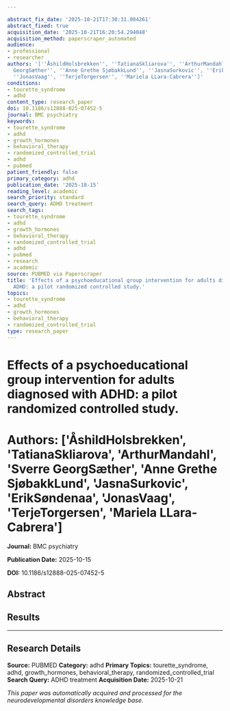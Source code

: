 ```yaml
---

abstract_fix_date: '2025-10-21T17:30:31.004261'
abstract_fixed: true
acquisition_date: '2025-10-21T16:20:54.294048'
acquisition_method: paperscraper_automated
audience:
- professional
- researcher
authors: '[''ÅshildHolsbrekken'', ''TatianaSkliarova'', ''ArthurMandahl'', ''Sverre
  GeorgSæther'', ''Anne Grethe SjøbakkLund'', ''JasnaSurkovic'', ''ErikSøndenaa'',
  ''JonasVaag'', ''TerjeTorgersen'', ''Mariela LLara-Cabrera'']'
conditions:
- tourette_syndrome
- adhd
content_type: research_paper
doi: 10.1186/s12888-025-07452-5
journal: BMC psychiatry
keywords:
- tourette_syndrome
- adhd
- growth_hormones
- behavioral_therapy
- randomized_controlled_trial
- adhd
- pubmed
patient_friendly: false
primary_category: adhd
publication_date: '2025-10-15'
reading_level: academic
search_priority: standard
search_query: ADHD treatment
search_tags:
- tourette_syndrome
- adhd
- growth_hormones
- behavioral_therapy
- randomized_controlled_trial
- adhd
- pubmed
- research
- academic
source: PUBMED via Paperscraper
title: 'Effects of a psychoeducational group intervention for adults diagnosed with
  ADHD: a pilot randomized controlled study.'
topics:
- tourette_syndrome
- adhd
- growth_hormones
- behavioral_therapy
- randomized_controlled_trial
type: research_paper
---
```




# Effects of a psychoeducational group intervention for adults diagnosed with ADHD: a pilot randomized controlled study.

# **Authors:** ['ÅshildHolsbrekken', 'TatianaSkliarova', 'ArthurMandahl', 'Sverre GeorgSæther', 'Anne Grethe SjøbakkLund', 'JasnaSurkovic', 'ErikSøndenaa', 'JonasVaag', 'TerjeTorgersen', 'Mariela LLara-Cabrera']

**Journal:** BMC psychiatry

**Publication Date:** 2025-10-15

**DOI:** 10.1186/s12888-025-07452-5

## Abstract

## Results

---

## Research Details

**Source:** PUBMED
**Category:** adhd
**Primary Topics:** tourette_syndrome, adhd, growth_hormones, behavioral_therapy, randomized_controlled_trial
**Search Query:** ADHD treatment
**Acquisition Date:** 2025-10-21

*This paper was automatically acquired and processed for the neurodevelopmental disorders knowledge base.*

